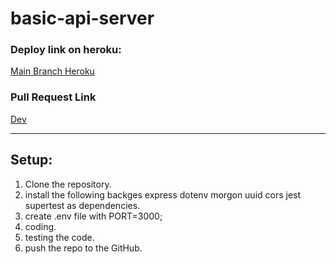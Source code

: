 # basic-api-server

### Deploy link on heroku:

[Main Branch Heroku](https://basic-api-server-haneen.herokuapp.com/)


### Pull Request Link

[Dev](https://github.com/HaneenKh88/basic-api-server/pull/4)


****************************************************************************************************

## Setup:

1. Clone the repository.
2. install the following backges express dotenv morgon uuid cors jest supertest as dependencies.
3. create .env file with PORT=3000;
4. coding.
5. testing the code.
6. push the repo to the GitHub.
